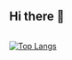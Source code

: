 ## Hi there 👋
<img src="https://komarev.com/ghpvc/?username=justjust1n1126&style=flat-square&color=blue" alt=""/>

[![Top Langs](https://github-readme-stats.vercel.app/api/top-langs/?username=justjust1n1126)](https://github.com/anuraghazra/github-readme-stats)
